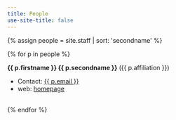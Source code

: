 ```yaml
---
title: People
use-site-title: false
---
```

{% assign people = site.staff | sort: 'secondname' %}

<div class="people-list">
  {% for p in people %}
  <p>
	<strong>{{ p.firstname }} {{ p.secondname }}</strong>
	({{ p.affiliation }})
	<ul>
	<li>Contact: <a href="mailto:{{ p.email }}">{{ p.email }}</a></li>
	<li>web: <a href="{{ p.web }}">homepage</a></li>
	</ul>
  </p>
  <br>
  {% endfor %}
</div>

